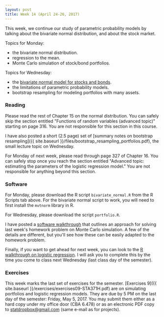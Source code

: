 ```yaml
---
layout: post
title: Week 14 (April 24-26, 2017)
---
```


This week, we continue our study of parametric probability models by talking about the bivariate normal distribution, and about the stock market.  

Topics for Monday:   
- the bivariate normal distribution.  
- regression to the mean.  
- Monte Carlo simulation of stock/bond portfolios.  

Topics for Wednesday:  
- the [bivariate normal model for stocks and bonds](https://github.com/jgscott/learnR/blob/master/cases/bvnorm/bvnorm.md).   
- the limitations of parametric probability models.   
- bootstrap resampling for modeling portfolios with many assets.  


### Reading

Please read the rest of Chapter 15 on the normal distribution.  You can safely skip the section entitled "Functions of random variables (advanced topic)" starting on page 316.  You are not responsible for this section in this course.

I have also posted a short (2.5 page) set of [summary notes on bootstrap resampling]({{ site.baseurl }}/files/bootstrap_resampling_portfolios.pdf), the small lecture topic on Wednesday.   

For Monday of next week, please read through page 327 of Chapter 16.  You can safely stop once you reach the section entitled "Advanced topic: estimating the parameters of the logistic regression model."  You are not responsible for anything beyond this section.


### Software 

For Monday, please download the R script `bivariate_normal.R` from the R Scripts tab above.  For the bivariate normal script to work, you will need to first install the `mvtnorm` library in R.  

For Wednesday, please download the script `portfolio.R`.

I have posted a [software walkthrough](https://github.com/jgscott/learnR/blob/master/montecarlo/montecarlo_intro.md) that outlines an approach for solving last week's homework problem on Monte Carlo simulation.  A few of the details are different, but you'll see how these can be easily adapted to the homework problem.  

Finally, if you want to get ahead for next week, you can look to the [R walkthrough on logistic regression](https://github.com/jgscott/learnR/blob/master/bballbets/bballbets.md).  I will ask you to complete this by the time you come to class next Wednesday (last class day of the semester).  


### Exercises

This week marks the last set of exercises for the semester.  [Exercises 9]({{ site.baseurl }}/exercises/exercises09-STA371H.pdf) are on simulating portfolios and logistic regression models.   They are due by 5 PM on the last day of the semester: Friday, May 5, 2017.  You may submit them either as a hard copy under my office door (CBA 6.478) or as an electronic PDF copy to statdropbox@gmail.com (same e-mail as for projects).  



